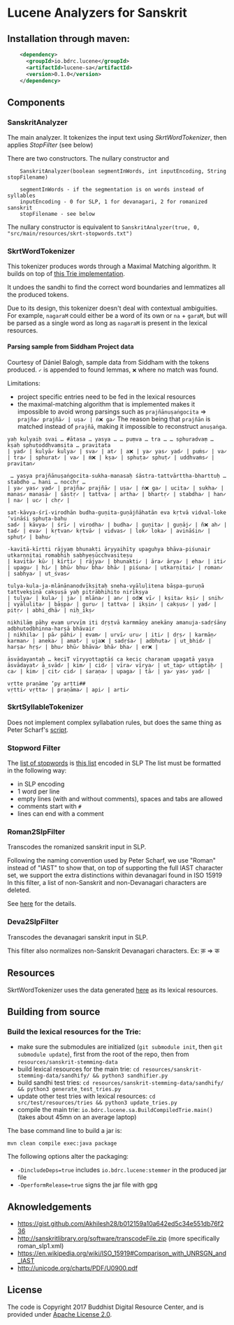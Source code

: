 # Lucene Analyzers for Sanskrit

## Installation through maven:

```xml
    <dependency>
      <groupId>io.bdrc.lucene</groupId>
      <artifactId>lucene-sa</artifactId>
      <version>0.1.0</version>
    </dependency>
```

## Components

### SanskritAnalyzer
The main analyzer.
It tokenizes the input text using *SkrtWordTokenizer*, then applies *StopFilter* (see below)

There are two constructors. The nullary constructor and

```
    SanskritAnalyzer(boolean segmentInWords, int inputEncoding, String stopFilename)
		
    segmentInWords - if the segmentation is on words instead of syllables
    inputEncoding - 0 for SLP, 1 for devanagari, 2 for romanized sanskrit
    stopFilename - see below
```

The nullary constructor is equivalent to `SanskritAnalyzer(true, 0, "src/main/resources/skrt-stopwords.txt")`

### SkrtWordTokenizer

This tokenizer produces words through a Maximal Matching algorithm. It builds on top of [this Trie implementation](https://github.com/BuddhistDigitalResourceCenter/stemmer).

It undoes the sandhi to find the correct word boundaries and lemmatizes all the produced tokens.

Due to its design, this tokenizer doesn't deal with contextual ambiguities.
For example, `nagaraM` could either be a word of its own or `na` + `garaM`, but will be parsed as a single word as long as `nagaraM` is present in the lexical resources.

#### Parsing sample from Siddham Project data

Courtesy of Dániel Balogh, sample data from Siddham with the tokens produced.
`✓` is appended to found lemmas, `❌` where no match was found.

Limitations: 
 - project specific entries need to be fed in the lexical resources
 - the maximal-matching algorithm that is implemented makes it impossible to avoid wrong parsings such as `prajñānuṣaṅgocita` => `prajña✓ prajñā✓ | uṣa✓ | ṅ❌ ga✓`
 The reason being that `prajñān` is matched instead of `prajñā`, making it impossible to reconstruct `anuṣaṅga`.

```
yaḥ kulyaiḥ svai … #ātasa … yasya … … puṃva … tra … … sphuradvaṃ … kṣaḥ sphuṭoddhvaṃsita … pravitata
| yad✓ | kulyā✓ kulya✓ | sva✓ | at✓ | a❌ | ya✓ yas✓ yad✓ | puṁs✓ | va✓ | tra✓ | sphurat✓ | va✓ | ṁ❌ | kṣa✓ | sphuṭa✓ sphuṭ✓ | uddhvaṁs✓ | pravitan✓

 … yasya prajñānuṣaṅgocita-sukha-manasaḥ śāstra-tattvārttha-bharttuḥ … stabdho … hani … nocchṛ …
| ya✓ yas✓ yad✓ | prajña✓ prajñā✓ | uṣa✓ | ṅ❌ ga✓ | ucita✓ | sukha✓ | manas✓ manasā✓ | śāstṛ✓ | tattva✓ | artha✓ | bhartṛ✓ | stabdha✓ | han✓ | na✓ | uc✓ | chṛ✓ | 

sat-kāvya-śrī-virodhān budha-guṇita-guṇājñāhatān eva kṛtvā vidval-loke ’vināśi sphuṭa-bahu
sad✓ | kāvya✓ | śrī✓ | virodha✓ | budha✓ | guṇita✓ | guṇāj✓ | ñ❌ ah✓ | tad✓ | eva✓ | kṛtvan✓ kṛtvā✓ | vidvas✓ | lok✓ loka✓ | avināśin✓ | sphuṭ✓ | bahu✓

-kavitā-kīrtti rājyaṃ bhunakti āryyaihīty upaguhya bhāva-piśunair utkarṇṇitai romabhiḥ sabhyeṣūcchvasiteṣu
| kavitā✓ kū✓ | kīrti✓ | rājya✓ | bhunakti✓ | āra✓ ārya✓ | eha✓ | iti✓ | upagu✓ | hi✓ | bhū✓ bhu✓ bha✓ bhā✓ | piśuna✓ | utkarṇitai✓ | roman✓ | sabhya✓ | ut_śvas✓

tulya-kula-ja-mlānānanodvīkṣitaḥ sneha-vyāluḷitena bāṣpa-guruṇā tattvekṣiṇā cakṣuṣā yaḥ pitrābhihito nirīkṣya
| tulya✓ | kula✓ | ja✓ | mlāna✓ | an✓ | od❌ vī✓ | kṣita✓ kṣi✓ | snih✓ | vyālulita✓ | bāṣpa✓ | guru✓ | tattva✓ | ikṣin✓ | cakṣus✓ | yad✓ | pitṛ✓ | abhi_dhā✓ | niḥ_īkṣ✓

nikhilāṃ pāhy evam urvvīm iti dṛṣṭvā karmmāṇy anekāny amanuja-sadṛśāny adbhutodbhinna-harṣā bhāvair
| nikhila✓ | pā✓ pāhi✓ | evam✓ | urvī✓ uru✓ | iti✓ | dṛṣ✓ | karmāṇ✓ karman✓ | aneka✓ | amat✓ | uja❌ | sadṛśa✓ | adbhuta✓ | ut_bhid✓ | harṣa✓ hṛṣ✓ | bhu✓ bhū✓ bhāva✓ bhā✓ bha✓ | er❌ | 

āsvādayantaḥ … keciT vīryyottaptāś ca kecic charaṇam upagatā yasya
āsvādayat✓ ā_svād✓ | kim✓ | cid✓ | vīra✓ vīrya✓ | ut_tap✓ uttaptāḥ✓ | ca✓ | kim✓ | cit✓ cid✓ | śaraṇa✓ | upaga✓ | tā✓ | ya✓ yas✓ yad✓ | 

vṛtte praṇāme ’py artti##
vṛtti✓ vṛtta✓ | praṇāma✓ | api✓ | arti✓
```

### SkrtSyllableTokenizer

Does not implement complex syllabation rules, but does the same thing as Peter Scharf's [script](http://www.sanskritlibrary.org/Sanskrit/SanskritTransliterate/syllabify.html). 

### Stopword Filter

The [list of stopwords](src/main/resources/skrt-stopwords.txt) is [this list](https://gist.github.com/Akhilesh28/b012159a10a642ed5c34e551db76f236) encoded in SLP
The list must be formatted in the following way:

 - in SLP encoding
 - 1 word per line
 - empty lines (with and without comments), spaces and tabs are allowed
 - comments start with `#`
 - lines can end with a comment

### Roman2SlpFilter

Transcodes the romanized sanskrit input in SLP.

Following the naming convention used by Peter Scharf, we use "Roman" instead of "IAST" to show that, on top of supporting the full IAST character set, we support the extra distinctions within devanagari found in ISO 15919
In this filter, a list of non-Sanskrit and non-Devanagari characters are deleted.

See [here](src/main/java/io/bdrc/lucene/sa/Roman2SlpFilter.java) for the details.

### Deva2SlpFilter

Transcodes the devanagari sanskrit input in SLP.

This filter also normalizes non-Sanskrit Devanagari characters. Ex: क़ => क

## Resources

SkrtWordTokenizer uses the data generated [here](https://github.com/BuddhistDigitalResourceCenter/sanskrit-stemming-data) as its lexical resources.

## Building from source

### Build the lexical resources for the Trie:

 - make sure the submodules are initialized (`git submodule init`, then `git submodule update`), first from the root of the repo, then from `resources/sanskrit-stemming-data`
 - build lexical resources for the main trie: `cd resources/sanskrit-stemming-data/sandhify/ && python3 sandhifier.py`
 - build sandhi test tries: `cd resources/sanskrit-stemming-data/sandhify/ && python3 generate_test_tries.py`
 - update other test tries with lexical resources: `cd src/test/resources/tries && python3 update_tries.py`
 - compile the main trie: `io.bdrc.lucene.sa.BuildCompiledTrie.main()` (takes about 45mn on an average laptop)

The base command line to build a jar is:

```
mvn clean compile exec:java package
```

The following options alter the packaging:

- `-DincludeDeps=true` includes `io.bdrc.lucene:stemmer` in the produced jar file
- `-DperformRelease=true` signs the jar file with gpg

## Aknowledgements

 - https://gist.github.com/Akhilesh28/b012159a10a642ed5c34e551db76f236
 - http://sanskritlibrary.org/software/transcodeFile.zip (more specifically roman_slp1.xml)
 - https://en.wikipedia.org/wiki/ISO_15919#Comparison_with_UNRSGN_and_IAST
 - http://unicode.org/charts/PDF/U0900.pdf

## License

The code is Copyright 2017 Buddhist Digital Resource Center, and is provided under [Apache License 2.0](LICENSE).
